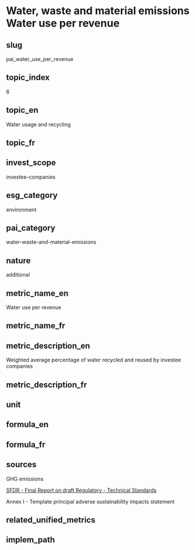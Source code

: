 # Water, waste and material emissions Water use per revenue


## slug

pai_water_use_per_revenue

## topic_index

6

## topic_en

Water usage and recycling

## topic_fr



## invest_scope

investee-companies

## esg_category

environment

## pai_category

water-waste-and-material-emissions

## nature

additional

## metric_name_en

Water use per revenue

## metric_name_fr



## metric_description_en

Weighted average percentage of water recycled and reused by investee companies

## metric_description_fr



## unit



## formula_en



## formula_fr



## sources


GHG emissions  

[SFDR - Final Report on draft Regulatory - Technical Standards](https://www.eiopa.europa.eu/sites/default/files/publications/reports/jc-2021-03-joint-esas-final-report-on-rts-under-sfdr.pdf)  

Annex I - Template principal adverse sustainability impacts statement
 

## related_unified_metrics



## implem_path


            